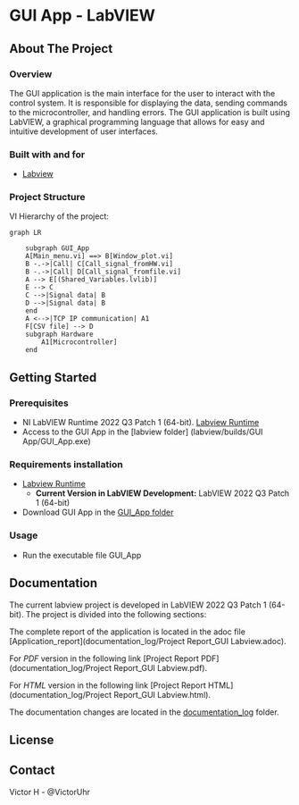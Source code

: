 # GUI App - LabVIEW

## About The Project
### Overview
The GUI application is the main interface for the user to interact with the control system. It is responsible for displaying the data, sending commands to the microcontroller, and handling errors. The GUI application is built using LabVIEW, a graphical programming language that allows for easy and intuitive development of user interfaces.

### Built with and for
- [Labview](https://www.ni.com/en/shop/labview.html)

### Project Structure
VI Hierarchy of the project:
```mermaid
graph LR
    
    subgraph GUI_App 
    A[Main_menu.vi] ==> B[Window_plot.vi]
    B -.->|Call| C[Call_signal_fromHW.vi]
    B -.->|Call| D[Call_signal_fromfile.vi]
    A --> E[(Shared_Variables.lvlib)]
    E --> C
    C -->|Signal data| B
    D -->|Signal data| B
    end
    A <-->|TCP IP communication| A1
    F[CSV file] --> D
    subgraph Hardware
        A1[Microcontroller]
    end
```

## Getting Started

### Prerequisites
- NI LabVIEW Runtime 2022 Q3 Patch 1 (64-bit). [Labview Runtime](https://www.ni.com/en/support/downloads/software-products/download.labview-runtime.html#460613)
- Access to the GUI App in the [labview folder] (labview/builds/GUI App/GUI_App.exe)

### Requirements installation

- [Labview Runtime](https://www.ni.com/en/support/downloads/software-products/download.labview-runtime.html#460613) 
  - **Current Version in LabVIEW Development:** LabVIEW 2022 Q3 Patch 1 (64-bit)
- Download GUI App in the [GUI_App folder](labview/builds/GUI_App/GUI_App.exe)

### Usage
- Run the executable file GUI_App

## Documentation
The current labview project is developed in LabVIEW 2022 Q3 Patch 1 (64-bit). 
The project is divided into the following sections:

The complete report of the application is located in the adoc file
[Application_report](documentation_log/Project Report_GUI Labview.adoc). 

For *PDF* version in the following link [Project Report PDF](documentation_log/Project Report_GUI Labview.pdf).

For *HTML* version in the following link [Project Report HTML](documentation_log/Project Report_GUI Labview.html).

The documentation changes are located in the [documentation_log](documentation_log) folder.

## License
<!-- This project is licensed under the MIT License - see the [LICENSE.md] -->

## Contact 
Victor H - @VictorUhr

